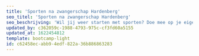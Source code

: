 ```yaml
---
title: 'Sporten na zwangerschap Hardenberg'
seo_titel: 'Sporten na zwangerschap Hardenberg'
seo_beschrijving: 'Wil jij weer starten met sporten? Doe mee op je eigen tempo en leer hoe je een oefening technisch goed uitvoert. De Bootcamp Light is speciaal voor mensen die graag op een verantwoorde manier hun basis conditie op willen bouwen. De focus tijdens een training ligt op kwaliteit, techniek en persoonlijke aandacht. Het doel van deze les is een goede basis opbouwen qua oefeningen en conditie, om blessures te voorkomen. Het uiteindelijke doel is dat je op een verantwoorde manier doorstroomt naar één van onze andere groepslessen.'
updated_by: c362059c-1988-4793-975c-cf3fd60a5155
updated_at: 1622454812
template: bootcamp-light
id: c62458ec-abb9-4edf-822a-36b886863283
---
```

